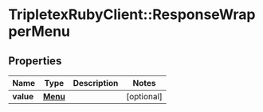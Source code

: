 # TripletexRubyClient::ResponseWrapperMenu

## Properties
Name | Type | Description | Notes
------------ | ------------- | ------------- | -------------
**value** | [**Menu**](Menu.md) |  | [optional] 


